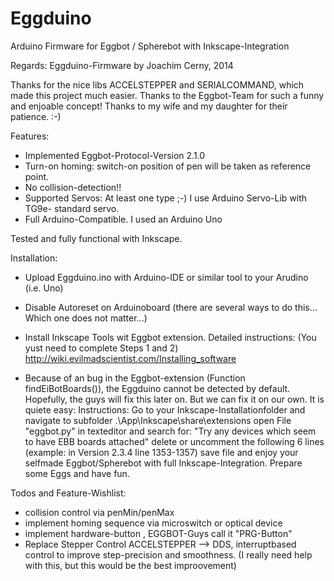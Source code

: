 Eggduino
====

Arduino Firmware for Eggbot / Spherebot with Inkscape-Integration

Regards: Eggduino-Firmware by Joachim Cerny, 2014

Thanks for the nice libs ACCELSTEPPER and SERIALCOMMAND, which made this project much easier. Thanks to the Eggbot-Team for such a funny and enjoable concept! Thanks to my wife and my daughter for their patience. :-)

Features:

- Implemented Eggbot-Protocol-Version 2.1.0
- Turn-on homing: switch-on position of pen will be taken as reference point.
- No collision-detection!!
- Supported Servos: At least one type ;-) I use Arduino Servo-Lib with TG9e- standard servo.
- Full Arduino-Compatible. I used an Arduino Uno

Tested and fully functional with Inkscape.

Installation:

- Upload Eggduino.ino with Arduino-IDE or similar tool to your Arudino (i.e. Uno)
- Disable Autoreset on Arduinoboard (there are several ways to do this... Which one does not matter...)
- Install Inkscape Tools wit Eggbot extension. Detailed instructions: (You yust need to complete Steps 1 and 2)          http://wiki.evilmadscientist.com/Installing_software

- Because of an bug in the Eggbot-extension (Function findEiBotBoards()), the Eggduino cannot be detected by default.     Hopefully, the guys will fix this later on. But we can fix it on our own.
    It is quiete easy:
    Instructions: Go to your Inkscape-Installationfolder and navigate to subfolder
    .\App\Inkscape\share\extensions
    open File "eggbot.py" in texteditor and search for:
    "Try any devices which seem to have EBB boards attached" delete or uncomment the following 6 lines
    (example: in Version 2.3.4 line 1353-1357)
    save file and enjoy your selfmade Eggbot/Spherebot with full Inkscape-Integration.
    Prepare some Eggs and have fun.

Todos and Feature-Wishlist:

- collision control via penMin/penMax
- implement homing sequence via microswitch or optical device
- implement hardware-button , EGGBOT-Guys call it "PRG-Button"
- Replace Stepper Control ACCELSTEPPER --> DDS, interruptbased control to improve step-precision and smoothness. (I really need help with this, but this would be the best improovement)

  
